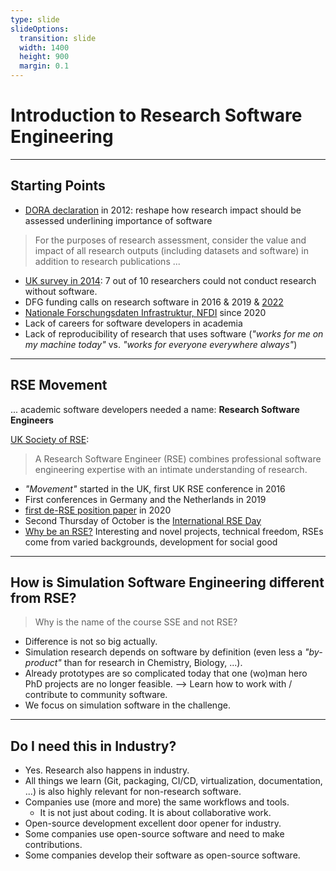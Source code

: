 ```yaml
---
type: slide
slideOptions:
  transition: slide
  width: 1400
  height: 900
  margin: 0.1
---
```


<style>
  .reveal strong {
    font-weight: bold;
    color: orange;
  }
  .reveal p {
    text-align: left;
  }
  .reveal section h1 {
    color: orange;
  }
  .reveal section h2 {
    color: orange;
  }
  .reveal code {
    font-family: 'Ubuntu Mono';
    color: orange;
  }
  .reveal section img {
    background:none;
    border:none;
    box-shadow:none;
  }
</style>

# Introduction to Research Software Engineering

---

## Starting Points

- [DORA declaration](https://sfdora.org/) in 2012: reshape how research impact should be assessed underlining importance of software

> For the purposes of research assessment, consider the value and impact of all research outputs (including datasets and software) in addition to research publications ...

- [UK survey in 2014](https://zenodo.org/record/1183562): 7 out of 10 researchers could not conduct research without software.
- DFG funding calls on research software in 2016 & 2019 & [2022](https://www.dfg.de/en/news/news-topics/announcements-proposals/2022/info-wissenschaft-22-85)
- [Nationale Forschungsdaten Infrastruktur, NFDI](https://www.nfdi.de/?lang=en) since 2020
- Lack of careers for software developers in academia
- Lack of reproducibility of research that uses software (*"works for me on my machine today"* vs. *"works for everyone everywhere always"*)

---

## RSE Movement

... academic software developers needed a name:
**Research Software Engineers**

[UK Society of RSE](https://society-rse.org/):

> A Research Software Engineer (RSE) combines professional software engineering expertise with an intimate understanding of research.

- *"Movement"* started in the UK, first UK RSE conference in 2016
- First conferences in Germany and the Netherlands in 2019
- [first de-RSE position paper](https://f1000research.com/articles/9-295/v2) in 2020
- Second Thursday of October is the [International RSE Day](https://researchsoftware.org/council/intl-rse-day.html)
- [Why be an RSE?](https://researchit.blogs.bristol.ac.uk/2021/10/14/international-rse-day-why-be-an-rse/) Interesting and novel projects, technical freedom, RSEs come from varied backgrounds, development for social good

---

## How is Simulation Software Engineering different from RSE?

> Why is the name of the course SSE and not RSE?

- Difference is not so big actually.
- Simulation research depends on software by definition (even less a *"by-product"* than for research in Chemistry, Biology, ...).
- Already prototypes are so complicated today that one (wo)man hero PhD projects are no longer feasible. --> Learn how to work with / contribute to community software.
- We focus on simulation software in the challenge.

---

## Do I need this in Industry?

- Yes. Research also happens in industry.
- All things we learn (Git, packaging, CI/CD, virtualization, documentation, ...) is also highly relevant for non-research software.
- Companies use (more and more) the same workflows and tools.
    - It is not just about coding. It is about collaborative work.
- Open-source development excellent door opener for industry.
- Some companies use open-source software and need to make contributions.
- Some companies develop their software as open-source software.
